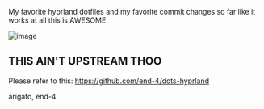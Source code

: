 My favorite hyprland dotfiles and my favorite commit changes so far like it works at all this is AWESOME.

![image](https://github.com/lash0000/end-4-dot/assets/38674978/9093cee5-1b77-489d-b205-21cbfb3990f9)

## THIS AIN'T UPSTREAM THOO
Please refer to this: https://github.com/end-4/dots-hyprland

arigato, end-4

